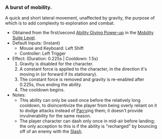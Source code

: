 ### A burst of mobility.

A quick and short lateral movement, unaffected by gravity, the purpose of which is to add complexity to exploration and combat.

- Obtained from the first/second [Ability Giving Power-up](../../../Enviroment/Enviromental%20Features/Helpful/Power-ups/Ability%20Giving.md) in the [Mobility Suite Level](../../../Enviroment/Levels/Mobility%20Suite).
- Default Inputs: (Instant)
    - Mouse and Keyboard: Left Shift
    - Controller: Left Trigger
- Effect: (Duration: 0.225s | Cooldown: 1.5s)
    1. Gravity is disabled for the character.
    2. A constant force is applied to the character, in the direction it's moving in (or forward if its stationary).
    3. The constant force is removed and gravity is re-enabled after 0.225s, thus ending the ability.
    4. The cooldown begins.
- Notes:
    - This ability can only be used once before the relatively long cooldown, to disincentivize the player from being overly reliant on it to dodge attacks instead of [Parry](Parry.md)ing them; it doesn't provide invulnerability for the same reason.
    - The player character can dash only once in mid-air before landing; the only acception to this is if the ability is "recharged" by bouncing off of an enemy with the [Slash](Slash.md).
